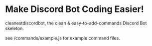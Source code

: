 # Make Discord Bot Coding Easier!
cleanestdiscordbot, the clean &amp; easy-to-add-commands Discord Bot skeleton.


see /commands/example.js for example command files.
